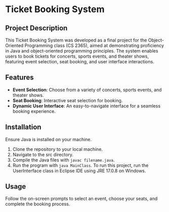 # Ticket Booking System

## Project Description
This Ticket Booking System was developed as a final project for the Object-Oriented Programming class (CS 2365), aimed at demonstrating proficiency in Java and object-oriented programming principles. The system enables users to book tickets for concerts, sports events, and theater shows, featuring event selection, seat booking, and user interface interactions.

## Features
- **Event Selection**: Choose from a variety of concerts, sports events, and theater shows.
- **Seat Booking**: Interactive seat selection for booking.
- **Dynamic User Interface**: An easy-to-navigate interface for a seamless booking experience.

## Installation
Ensure Java is installed on your machine.
1. Clone the repository to your local machine.
2. Navigate to the src directory.
3. Compile the Java files with `javac filename.java`.
4. Run the program with `java MainClass`.
To run this project, run the UserInterface class in Eclipse IDE using JRE 17.0.8 on Windows. 

## Usage
Follow the on-screen prompts to select an event, choose your seats, and complete the booking process.


